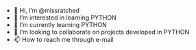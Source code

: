 - 👋 Hi, I’m @missratched
- 👀 I’m interested in learning PYTHON
- 🌱 I’m currently learning PYTHON
- 💞️ I’m looking to collaborate on projects developed in PYTHON
- 📫 How to reach me through e-mail

<!---
missratched/missratched is a ✨ special ✨ repository because its `README.md` (this file) appears on your GitHub profile.
You can click the Preview link to take a look at your changes.
--->
